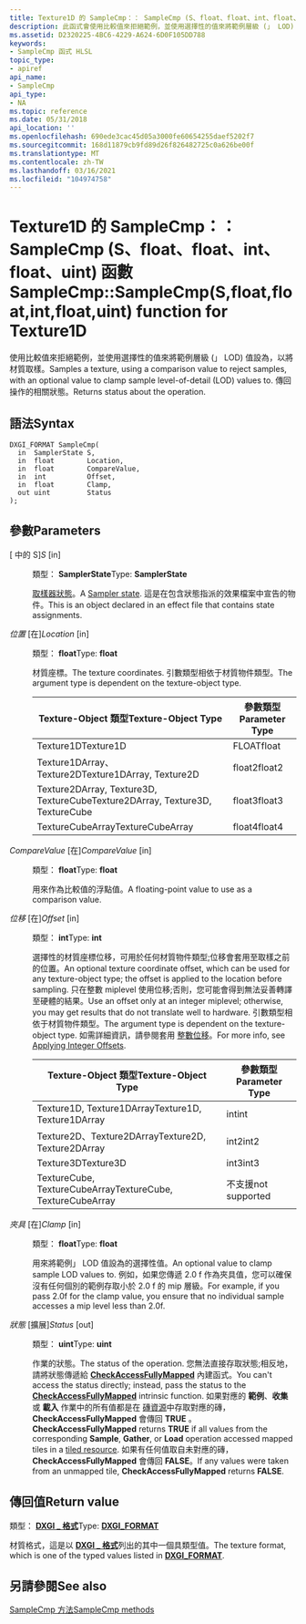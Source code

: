 ```yaml
---
title: Texture1D 的 SampleCmp：： SampleCmp (S、float、float、int、float、uint) 函數
description: 此函式會使用比較值來拒絕範例，並使用選擇性的值來將範例層級 (」 LOD) 值到，來取樣材質。 適用于 Texture1D。
ms.assetid: D2320225-4BC6-4229-A624-6D0F105DD788
keywords:
- SampleCmp 函式 HLSL
topic_type:
- apiref
api_name:
- SampleCmp
api_type:
- NA
ms.topic: reference
ms.date: 05/31/2018
api_location: ''
ms.openlocfilehash: 690ede3cac45d05a3000fe60654255daef5202f7
ms.sourcegitcommit: 168d11879cb9fd89d26f826482725c0a626be00f
ms.translationtype: MT
ms.contentlocale: zh-TW
ms.lasthandoff: 03/16/2021
ms.locfileid: "104974758"
---
```

# <a name="samplecmpsamplecmpsfloatfloatintfloatuint-function-for-texture1d"></a><span data-ttu-id="e664f-105">Texture1D 的 SampleCmp：： SampleCmp (S、float、float、int、float、uint) 函數</span><span class="sxs-lookup"><span data-stu-id="e664f-105">SampleCmp::SampleCmp(S,float,float,int,float,uint) function for Texture1D</span></span>

<span data-ttu-id="e664f-106">使用比較值來拒絕範例，並使用選擇性的值來將範例層級 (」 LOD) 值設為，以將材質取樣。</span><span class="sxs-lookup"><span data-stu-id="e664f-106">Samples a texture, using a comparison value to reject samples, with an optional value to clamp sample level-of-detail (LOD) values to.</span></span> <span data-ttu-id="e664f-107">傳回操作的相關狀態。</span><span class="sxs-lookup"><span data-stu-id="e664f-107">Returns status about the operation.</span></span>

## <a name="syntax"></a><span data-ttu-id="e664f-108">語法</span><span class="sxs-lookup"><span data-stu-id="e664f-108">Syntax</span></span>


``` syntax
DXGI_FORMAT SampleCmp(
  in  SamplerState S,
  in  float        Location,
  in  float        CompareValue,
  in  int          Offset,
  in  float        Clamp,
  out uint         Status
);
```



## <a name="parameters"></a><span data-ttu-id="e664f-109">參數</span><span class="sxs-lookup"><span data-stu-id="e664f-109">Parameters</span></span>

<dl> <dt>

<span data-ttu-id="e664f-110"> \[ 中的 S\]</span><span class="sxs-lookup"><span data-stu-id="e664f-110">*S* \[in\]</span></span>
</dt> <dd>

<span data-ttu-id="e664f-111">類型： **SamplerState**</span><span class="sxs-lookup"><span data-stu-id="e664f-111">Type: **SamplerState**</span></span>

<span data-ttu-id="e664f-112">[取樣器狀態](dx-graphics-hlsl-sampler.md)。</span><span class="sxs-lookup"><span data-stu-id="e664f-112">A [Sampler state](dx-graphics-hlsl-sampler.md).</span></span> <span data-ttu-id="e664f-113">這是在包含狀態指派的效果檔案中宣告的物件。</span><span class="sxs-lookup"><span data-stu-id="e664f-113">This is an object declared in an effect file that contains state assignments.</span></span>

</dd> <dt>

<span data-ttu-id="e664f-114">*位置* \[在\]</span><span class="sxs-lookup"><span data-stu-id="e664f-114">*Location* \[in\]</span></span>
</dt> <dd>

<span data-ttu-id="e664f-115">類型： **float**</span><span class="sxs-lookup"><span data-stu-id="e664f-115">Type: **float**</span></span>

<span data-ttu-id="e664f-116">材質座標。</span><span class="sxs-lookup"><span data-stu-id="e664f-116">The texture coordinates.</span></span> <span data-ttu-id="e664f-117">引數類型相依于材質物件類型。</span><span class="sxs-lookup"><span data-stu-id="e664f-117">The argument type is dependent on the texture-object type.</span></span>



| <span data-ttu-id="e664f-118">Texture-Object 類型</span><span class="sxs-lookup"><span data-stu-id="e664f-118">Texture-Object Type</span></span>                    | <span data-ttu-id="e664f-119">參數類型</span><span class="sxs-lookup"><span data-stu-id="e664f-119">Parameter Type</span></span> |
|----------------------------------------|----------------|
| <span data-ttu-id="e664f-120">Texture1D</span><span class="sxs-lookup"><span data-stu-id="e664f-120">Texture1D</span></span>                              | <span data-ttu-id="e664f-121">FLOAT</span><span class="sxs-lookup"><span data-stu-id="e664f-121">float</span></span>          |
| <span data-ttu-id="e664f-122">Texture1DArray、Texture2D</span><span class="sxs-lookup"><span data-stu-id="e664f-122">Texture1DArray, Texture2D</span></span>              | <span data-ttu-id="e664f-123">float2</span><span class="sxs-lookup"><span data-stu-id="e664f-123">float2</span></span>         |
| <span data-ttu-id="e664f-124">Texture2DArray, Texture3D, TextureCube</span><span class="sxs-lookup"><span data-stu-id="e664f-124">Texture2DArray, Texture3D, TextureCube</span></span> | <span data-ttu-id="e664f-125">float3</span><span class="sxs-lookup"><span data-stu-id="e664f-125">float3</span></span>         |
| <span data-ttu-id="e664f-126">TextureCubeArray</span><span class="sxs-lookup"><span data-stu-id="e664f-126">TextureCubeArray</span></span>                       | <span data-ttu-id="e664f-127">float4</span><span class="sxs-lookup"><span data-stu-id="e664f-127">float4</span></span>         |



 

</dd> <dt>

<span data-ttu-id="e664f-128">*CompareValue* \[在\]</span><span class="sxs-lookup"><span data-stu-id="e664f-128">*CompareValue* \[in\]</span></span>
</dt> <dd>

<span data-ttu-id="e664f-129">類型： **float**</span><span class="sxs-lookup"><span data-stu-id="e664f-129">Type: **float**</span></span>

<span data-ttu-id="e664f-130">用來作為比較值的浮點值。</span><span class="sxs-lookup"><span data-stu-id="e664f-130">A floating-point value to use as a comparison value.</span></span>

</dd> <dt>

<span data-ttu-id="e664f-131">*位移* \[在\]</span><span class="sxs-lookup"><span data-stu-id="e664f-131">*Offset* \[in\]</span></span>
</dt> <dd>

<span data-ttu-id="e664f-132">類型： **int**</span><span class="sxs-lookup"><span data-stu-id="e664f-132">Type: **int**</span></span>

<span data-ttu-id="e664f-133">選擇性的材質座標位移，可用於任何材質物件類型;位移會套用至取樣之前的位置。</span><span class="sxs-lookup"><span data-stu-id="e664f-133">An optional texture coordinate offset, which can be used for any texture-object type; the offset is applied to the location before sampling.</span></span> <span data-ttu-id="e664f-134">只在整數 miplevel 使用位移;否則，您可能會得到無法妥善轉譯至硬體的結果。</span><span class="sxs-lookup"><span data-stu-id="e664f-134">Use an offset only at an integer miplevel; otherwise, you may get results that do not translate well to hardware.</span></span> <span data-ttu-id="e664f-135">引數類型相依于材質物件類型。</span><span class="sxs-lookup"><span data-stu-id="e664f-135">The argument type is dependent on the texture-object type.</span></span> <span data-ttu-id="e664f-136">如需詳細資訊，請參閱套用 [整數位移](dx-graphics-hlsl-to-sample.md)。</span><span class="sxs-lookup"><span data-stu-id="e664f-136">For more info, see [Applying Integer Offsets](dx-graphics-hlsl-to-sample.md).</span></span>



| <span data-ttu-id="e664f-137">Texture-Object 類型</span><span class="sxs-lookup"><span data-stu-id="e664f-137">Texture-Object Type</span></span>           | <span data-ttu-id="e664f-138">參數類型</span><span class="sxs-lookup"><span data-stu-id="e664f-138">Parameter Type</span></span> |
|-------------------------------|----------------|
| <span data-ttu-id="e664f-139">Texture1D, Texture1DArray</span><span class="sxs-lookup"><span data-stu-id="e664f-139">Texture1D, Texture1DArray</span></span>     | <span data-ttu-id="e664f-140">int</span><span class="sxs-lookup"><span data-stu-id="e664f-140">int</span></span>            |
| <span data-ttu-id="e664f-141">Texture2D、Texture2DArray</span><span class="sxs-lookup"><span data-stu-id="e664f-141">Texture2D, Texture2DArray</span></span>     | <span data-ttu-id="e664f-142">int2</span><span class="sxs-lookup"><span data-stu-id="e664f-142">int2</span></span>           |
| <span data-ttu-id="e664f-143">Texture3D</span><span class="sxs-lookup"><span data-stu-id="e664f-143">Texture3D</span></span>                     | <span data-ttu-id="e664f-144">int3</span><span class="sxs-lookup"><span data-stu-id="e664f-144">int3</span></span>           |
| <span data-ttu-id="e664f-145">TextureCube, TextureCubeArray</span><span class="sxs-lookup"><span data-stu-id="e664f-145">TextureCube, TextureCubeArray</span></span> | <span data-ttu-id="e664f-146">不支援</span><span class="sxs-lookup"><span data-stu-id="e664f-146">not supported</span></span>  |



 

</dd> <dt>

<span data-ttu-id="e664f-147">*夾具* \[在\]</span><span class="sxs-lookup"><span data-stu-id="e664f-147">*Clamp* \[in\]</span></span>
</dt> <dd>

<span data-ttu-id="e664f-148">類型： **float**</span><span class="sxs-lookup"><span data-stu-id="e664f-148">Type: **float**</span></span>

<span data-ttu-id="e664f-149">用來將範例」 LOD 值設為的選擇性值。</span><span class="sxs-lookup"><span data-stu-id="e664f-149">An optional value to clamp sample LOD values to.</span></span> <span data-ttu-id="e664f-150">例如，如果您傳遞 2.0 f 作為夾具值，您可以確保沒有任何個別的範例存取小於 2.0 f 的 mip 層級。</span><span class="sxs-lookup"><span data-stu-id="e664f-150">For example, if you pass 2.0f for the clamp value, you ensure that no individual sample accesses a mip level less than 2.0f.</span></span>

</dd> <dt>

<span data-ttu-id="e664f-151">*狀態* \[擴展\]</span><span class="sxs-lookup"><span data-stu-id="e664f-151">*Status* \[out\]</span></span>
</dt> <dd>

<span data-ttu-id="e664f-152">類型： **uint**</span><span class="sxs-lookup"><span data-stu-id="e664f-152">Type: **uint**</span></span>

<span data-ttu-id="e664f-153">作業的狀態。</span><span class="sxs-lookup"><span data-stu-id="e664f-153">The status of the operation.</span></span> <span data-ttu-id="e664f-154">您無法直接存取狀態;相反地，請將狀態傳遞給 [**CheckAccessFullyMapped**](checkaccessfullymapped.md) 內建函式。</span><span class="sxs-lookup"><span data-stu-id="e664f-154">You can't access the status directly; instead, pass the status to the [**CheckAccessFullyMapped**](checkaccessfullymapped.md) intrinsic function.</span></span> <span data-ttu-id="e664f-155">如果對應的 **範例**、**收集** 或 **載入** 作業中的所有值都是在 [磚資源](/windows/desktop/direct3d11/direct3d-11-2-features)中存取對應的磚， **CheckAccessFullyMapped** 會傳回 **TRUE** 。</span><span class="sxs-lookup"><span data-stu-id="e664f-155">**CheckAccessFullyMapped** returns **TRUE** if all values from the corresponding **Sample**, **Gather**, or **Load** operation accessed mapped tiles in a [tiled resource](/windows/desktop/direct3d11/direct3d-11-2-features).</span></span> <span data-ttu-id="e664f-156">如果有任何值取自未對應的磚， **CheckAccessFullyMapped** 會傳回 **FALSE**。</span><span class="sxs-lookup"><span data-stu-id="e664f-156">If any values were taken from an unmapped tile, **CheckAccessFullyMapped** returns **FALSE**.</span></span>

</dd> </dl>

## <a name="return-value"></a><span data-ttu-id="e664f-157">傳回值</span><span class="sxs-lookup"><span data-stu-id="e664f-157">Return value</span></span>

<span data-ttu-id="e664f-158">類型： **[ **DXGI \_ 格式**](/windows/desktop/api/dxgiformat/ne-dxgiformat-dxgi_format)**</span><span class="sxs-lookup"><span data-stu-id="e664f-158">Type: **[**DXGI\_FORMAT**](/windows/desktop/api/dxgiformat/ne-dxgiformat-dxgi_format)**</span></span>

<span data-ttu-id="e664f-159">材質格式，這是以 [**DXGI \_ 格式**](/windows/desktop/api/dxgiformat/ne-dxgiformat-dxgi_format)列出的其中一個具類型值。</span><span class="sxs-lookup"><span data-stu-id="e664f-159">The texture format, which is one of the typed values listed in [**DXGI\_FORMAT**](/windows/desktop/api/dxgiformat/ne-dxgiformat-dxgi_format).</span></span>

## <a name="see-also"></a><span data-ttu-id="e664f-160">另請參閱</span><span class="sxs-lookup"><span data-stu-id="e664f-160">See also</span></span>

<dl> <dt>

[<span data-ttu-id="e664f-161">SampleCmp 方法</span><span class="sxs-lookup"><span data-stu-id="e664f-161">SampleCmp methods</span></span>](texture1d-samplecmp.md)
</dt> </dl>

 

 
